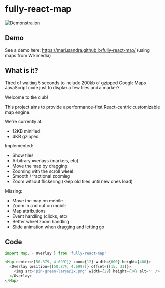 # fully-react-map

![Demonstration](https://github.com/mariusandra/fully-react-map/blob/master/demonstration.gif?raw=true)

## Demo

See a demo here: https://mariusandra.github.io/fully-react-map/ (using maps from Wikimedia)

## What is it?

Tired of waiting 5 seconds to include 200kb of gzipped Google Maps JavaScript code just to display a few tiles and a marker?

Welcome to the club!

This project aims to provide a performance-first React-centric customizable map engine.

We're currently at:
- 12KB minified
- 4KB gzipped

Implemented:

- Show tiles
- Arbitrary overlays (markers, etc)
- Move the map by dragging
- Zooming with the scroll wheel
- Smooth / fractional zooming
- Zoom without flickering (keep old tiles until new ones load)

Missing:

- Move the map on mobile
- Zoom in and out on mobile
- Map attributions
- Event handling (clicks, etc)
- Better wheel zoom handling
- Slide animation when dragging and letting go

## Code

```js
import Map, { Overlay } from 'fully-react-map'

<Map center={[50.879, 4.6997]} zoom={12} width={600} height={400}>
  <Overlay position={[50.879, 4.6997]} offset={[15, 31]}>
    <img src='pin-green-large@2x.png' width={29} height={34} alt='' />
  </Overlay>
</Map>
```
